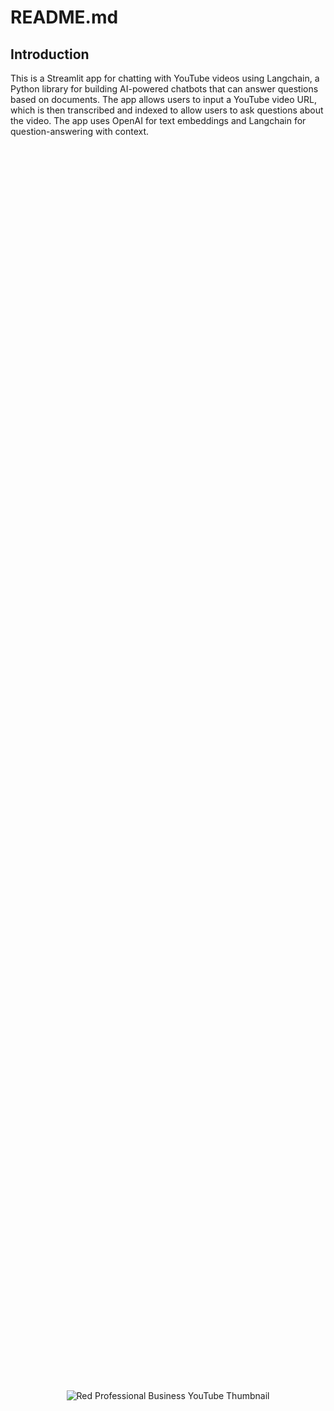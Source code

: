 # README.md
## Introduction
This is a Streamlit app for chatting with YouTube videos using Langchain, a Python library for building AI-powered chatbots that can answer questions based on documents. The app allows users to input a YouTube video URL, which is then transcribed and indexed to allow users to ask questions about the video. The app uses OpenAI for text embeddings and Langchain for question-answering with context.

<div style="display: flex; justify-content: center; align-items: center; height: 100vh;">
    <img src="https://user-images.githubusercontent.com/110467001/234264788-87a19c24-0c10-4dfd-8c28-fd793615308d.png" alt="Red Professional Business YouTube Thumbnail" style="max-width: 80%; max-height: 80%; margin: auto;">
</div>



## Requirements
- Python 3.7 or above
- Required packages: `langchain`, `streamlit`, `openai`
- A valid OpenAI API key

## Usage
1. Clone the repository
2. Install the required packages using `pip install -r requirements.txt`
3. Set your OpenAI API key by running the command `streamlit run main.py` and entering your key in the sidebar.
4. Run the app using `streamlit run main.py`
5. Enter a YouTube video URL in the sidebar and click submit.
6. Ask a question about the video in the text area and click submit.

## Files
- `main.py`: The main file containing the Streamlit app.
- `yt_loader.py`: Contains the function `ingest_youtube_video_url` for transcribing YouTube videos.
- `utils.py`: Contains helper functions for processing the video transcript and embedding the text.
- `template.py`: Contains the prompt template used for Langchain's question-answering model.

## References
- [Streamlit](https://streamlit.io/)
- [OpenAI API](https://openai.com/api/)
- [Langchain Documentation](https://langchain.readthedocs.io/)
